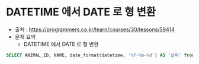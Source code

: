 # DATETIME 에서 DATE 로 형 변환

- 출처 : https://programmers.co.kr/learn/courses/30/lessons/59414
- 문제 요약 
  - DATETIME 에서 DATE 로 형 변환

```sql
SELECT ANIMAL_ID, NAME, date_format(datetime, '%Y-%m-%d') AS '날짜' from ANIMAL_INS;
```
